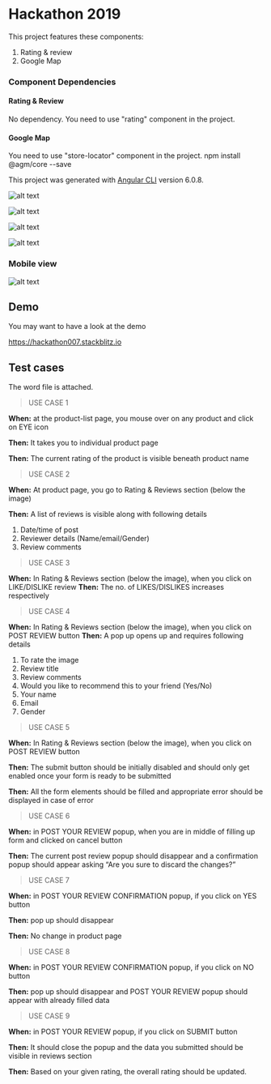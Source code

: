# Hackathon 2019 

This project features these components:
1. Rating & review 
2. Google Map

### Component Dependencies
#### Rating & Review 

No dependency. You need to use "rating" component in the project.

#### Google Map

You need to use "store-locator" component in the project.
npm install @agm/core --save


This project was generated with [Angular CLI](https://github.com/angular/angular-cli) version 6.0.8.

![alt text](img/products.jpg)

![alt text](img/product_rating.jpg)

![alt text](img/post_review.jpg)

![alt text](img/confirmation.jpg)

### Mobile view

![alt text](img/mobile_view.jpg)

## Demo
You may want to have a look at the demo 

https://hackathon007.stackblitz.io



## Test cases
The word file is attached.

> USE CASE 1

**When:**	at the product-list page, you mouse over on any product and click on EYE icon

**Then:**	It takes you to individual product page

**Then:**	The current rating of the product is visible beneath product name

> USE CASE 2

**When:**	At product page, you go to Rating & Reviews section (below the image)

**Then:**	A list of reviews is visible along with following details

1.	Date/time of post
2.	Reviewer details (Name/email/Gender)
3.	Review comments


> USE CASE 3

**When:**	In Rating & Reviews section (below the image), when you click on LIKE/DISLIKE review
**Then:**	The no. of LIKES/DISLIKES increases respectively


> USE CASE 4

**When:**	In Rating & Reviews section (below the image), when you click on POST REVIEW button
**Then:**	A pop up opens up and requires following details
1.	To rate the image
2.	Review title
3.	Review comments
4.	Would you like to recommend this to your friend (Yes/No)
5.	Your name
6.	Email 
7.	Gender


> USE CASE 5

**When:**	In Rating & Reviews section (below the image), when you click on POST REVIEW button

**Then:**	The submit button should be initially disabled and should only get enabled once your form is ready to be submitted

**Then:**	All the form elements should be filled and appropriate error should be displayed in case of error


> USE CASE 6


**When:**	in POST YOUR REVIEW popup, when you are in middle of filling up form and clicked on cancel button

**Then:**	The current post review popup should disappear and a confirmation popup should appear asking “Are you sure to discard the changes?”


	
> USE CASE 7

**When:**	in POST YOUR REVIEW CONFIRMATION popup, if you click on YES button

**Then:**	pop up should disappear 

**Then:**	No change in product page


> USE CASE 8

**When:**	in POST YOUR REVIEW CONFIRMATION popup, if you click on NO button

**Then:**	pop up should disappear and POST YOUR REVIEW popup should appear with already filled data



> USE CASE 9

**When:**	in POST YOUR REVIEW popup, if you click on SUBMIT button

**Then:**	It should close the popup and the data you submitted should be visible in reviews section

**Then:**	Based on your given rating, the overall rating should be updated.
